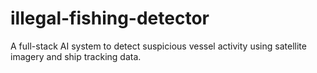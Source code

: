 # illegal-fishing-detector
A full-stack AI system to detect suspicious vessel activity using satellite imagery and ship tracking data.
